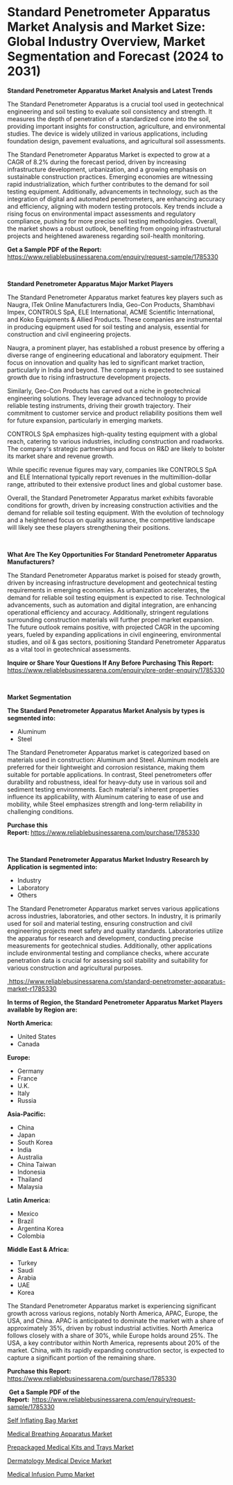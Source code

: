 <p><h1>Standard Penetrometer Apparatus Market Analysis and Market Size: Global Industry Overview, Market Segmentation and Forecast (2024 to 2031)</h1></p><p><strong>Standard Penetrometer Apparatus Market Analysis and Latest Trends</strong></p>
<p><p>The Standard Penetrometer Apparatus is a crucial tool used in geotechnical engineering and soil testing to evaluate soil consistency and strength. It measures the depth of penetration of a standardized cone into the soil, providing important insights for construction, agriculture, and environmental studies. The device is widely utilized in various applications, including foundation design, pavement evaluations, and agricultural soil assessments.</p><p>The Standard Penetrometer Apparatus Market is expected to grow at a CAGR of 8.2% during the forecast period, driven by increasing infrastructure development, urbanization, and a growing emphasis on sustainable construction practices. Emerging economies are witnessing rapid industrialization, which further contributes to the demand for soil testing equipment. Additionally, advancements in technology, such as the integration of digital and automated penetrometers, are enhancing accuracy and efficiency, aligning with modern testing protocols. Key trends include a rising focus on environmental impact assessments and regulatory compliance, pushing for more precise soil testing methodologies. Overall, the market shows a robust outlook, benefiting from ongoing infrastructural projects and heightened awareness regarding soil-health monitoring.</p></p>
<p><strong>Get a Sample PDF of the Report:&nbsp;</strong> <a href="https://www.reliablebusinessarena.com/enquiry/request-sample/1785330?utm_campaign=1766&utm_medium=2&utm_source=Github&utm_content=ia&utm_term=18122024&utm_id=standard-penetrometer-apparatus">https://www.reliablebusinessarena.com/enquiry/request-sample/1785330</a></p>
<p>&nbsp;</p>
<p><strong>Standard Penetrometer Apparatus Major Market Players</strong></p>
<p><p>The Standard Penetrometer Apparatus market features key players such as Naugra, lTek Online Manufacturers India, Geo-Con Products, Shambhavi Impex, CONTROLS SpA, ELE International, ACME Scientific International, and Koko Equipments & Allied Products. These companies are instrumental in producing equipment used for soil testing and analysis, essential for construction and civil engineering projects.</p><p>Naugra, a prominent player, has established a robust presence by offering a diverse range of engineering educational and laboratory equipment. Their focus on innovation and quality has led to significant market traction, particularly in India and beyond. The company is expected to see sustained growth due to rising infrastructure development projects.</p><p>Similarly, Geo-Con Products has carved out a niche in geotechnical engineering solutions. They leverage advanced technology to provide reliable testing instruments, driving their growth trajectory. Their commitment to customer service and product reliability positions them well for future expansion, particularly in emerging markets.</p><p>CONTROLS SpA emphasizes high-quality testing equipment with a global reach, catering to various industries, including construction and roadworks. The company's strategic partnerships and focus on R&D are likely to bolster its market share and revenue growth.</p><p>While specific revenue figures may vary, companies like CONTROLS SpA and ELE International typically report revenues in the multimillion-dollar range, attributed to their extensive product lines and global customer base.</p><p>Overall, the Standard Penetrometer Apparatus market exhibits favorable conditions for growth, driven by increasing construction activities and the demand for reliable soil testing equipment. With the evolution of technology and a heightened focus on quality assurance, the competitive landscape will likely see these players strengthening their positions.</p></p>
<p>&nbsp;</p>
<p><strong>What Are The Key Opportunities For Standard Penetrometer Apparatus Manufacturers?</strong></p>
<p><p>The Standard Penetrometer Apparatus market is poised for steady growth, driven by increasing infrastructure development and geotechnical testing requirements in emerging economies. As urbanization accelerates, the demand for reliable soil testing equipment is expected to rise. Technological advancements, such as automation and digital integration, are enhancing operational efficiency and accuracy. Additionally, stringent regulations surrounding construction materials will further propel market expansion. The future outlook remains positive, with projected CAGR in the upcoming years, fueled by expanding applications in civil engineering, environmental studies, and oil & gas sectors, positioning Standard Penetrometer Apparatus as a vital tool in geotechnical assessments.</p></p>
<p><strong>Inquire or Share Your Questions If Any Before Purchasing This Report:</strong> <a href="https://www.reliablebusinessarena.com/enquiry/pre-order-enquiry/1785330?utm_campaign=1766&utm_medium=2&utm_source=Github&utm_content=ia&utm_term=18122024&utm_id=standard-penetrometer-apparatus">https://www.reliablebusinessarena.com/enquiry/pre-order-enquiry/1785330</a></p>
<p>&nbsp;</p>
<p><strong>Market Segmentation</strong></p>
<p><strong>The Standard Penetrometer Apparatus Market Analysis by types is segmented into:</strong></p>
<p><ul><li>Aluminum</li><li>Steel</li></ul></p>
<p><p>The Standard Penetrometer Apparatus market is categorized based on materials used in construction: Aluminum and Steel. Aluminum models are preferred for their lightweight and corrosion resistance, making them suitable for portable applications. In contrast, Steel penetrometers offer durability and robustness, ideal for heavy-duty use in various soil and sediment testing environments. Each material's inherent properties influence its applicability, with Aluminum catering to ease of use and mobility, while Steel emphasizes strength and long-term reliability in challenging conditions.</p></p>
<p><strong>Purchase this Report:&nbsp;</strong><a href="https://www.reliablebusinessarena.com/purchase/1785330?utm_campaign=1766&utm_medium=2&utm_source=Github&utm_content=ia&utm_term=18122024&utm_id=standard-penetrometer-apparatus">https://www.reliablebusinessarena.com/purchase/1785330</a></p>
<p>&nbsp;</p>
<p><strong>The Standard Penetrometer Apparatus Market Industry Research by Application is segmented into:</strong></p>
<p><ul><li>Industry</li><li>Laboratory</li><li>Others</li></ul></p>
<p><p>The Standard Penetrometer Apparatus market serves various applications across industries, laboratories, and other sectors. In industry, it is primarily used for soil and material testing, ensuring construction and civil engineering projects meet safety and quality standards. Laboratories utilize the apparatus for research and development, conducting precise measurements for geotechnical studies. Additionally, other applications include environmental testing and compliance checks, where accurate penetration data is crucial for assessing soil stability and suitability for various construction and agricultural purposes.</p></p>
<p><a href="https://www.reliablebusinessarena.com/standard-penetrometer-apparatus-market-r1785330?utm_campaign=1766&utm_medium=2&utm_source=Github&utm_content=ia&utm_term=18122024&utm_id=standard-penetrometer-apparatus">&nbsp;https://www.reliablebusinessarena.com/standard-penetrometer-apparatus-market-r1785330</a></p>
<p><strong>In terms of Region, the Standard Penetrometer Apparatus Market Players available by Region are:</strong></p>
<p>
    <p> <strong> North America: </strong>
        <ul>
            <li>United States</li>
            <li>Canada</li>
        </ul>
        </p> 
    <p> <strong> Europe: </strong>
        <ul>
            <li>Germany</li>
            <li>France</li>
            <li>U.K.</li>
            <li>Italy</li>
            <li>Russia</li>
        </ul>
        </p> 
    <p> <strong> Asia-Pacific: </strong>
        <ul>
            <li>China</li>
            <li>Japan</li>
            <li>South Korea</li>
            <li>India</li>
            <li>Australia</li>
            <li>China Taiwan</li>
            <li>Indonesia</li>
            <li>Thailand</li>
            <li>Malaysia</li>
        </ul>
        </p> 
    <p> <strong> Latin America: </strong>
        <ul>
            <li>Mexico</li>
            <li>Brazil</li>
            <li>Argentina Korea</li>
            <li>Colombia</li>
        </ul>
        </p> 
    <p> <strong> Middle East & Africa: </strong>
        <ul>
            <li>Turkey</li>
            <li>Saudi</li>
            <li>Arabia</li>
            <li>UAE</li>
            <li>Korea</li>
        </ul>
    </p>
    </p>
<p><p>The Standard Penetrometer Apparatus market is experiencing significant growth across various regions, notably North America, APAC, Europe, the USA, and China. APAC is anticipated to dominate the market with a share of approximately 35%, driven by robust industrial activities. North America follows closely with a share of 30%, while Europe holds around 25%. The USA, a key contributor within North America, represents about 20% of the market. China, with its rapidly expanding construction sector, is expected to capture a significant portion of the remaining share.</p></p>
<p><strong>Purchase this Report: </strong><a href="https://www.reliablebusinessarena.com/purchase/1785330?utm_campaign=1766&utm_medium=2&utm_source=Github&utm_content=ia&utm_term=18122024&utm_id=standard-penetrometer-apparatus">https://www.reliablebusinessarena.com/purchase/1785330</a></p>
<p>&nbsp;<strong>Get a Sample PDF of the Report:&nbsp;&nbsp;</strong><a href="https://www.reliablebusinessarena.com/enquiry/request-sample/1785330?utm_campaign=1766&utm_medium=2&utm_source=Github&utm_content=ia&utm_term=18122024&utm_id=standard-penetrometer-apparatus">https://www.reliablebusinessarena.com/enquiry/request-sample/1785330</a></p>
<p><strong></strong></p>
<p><p><a href="https://www.linkedin.com/pulse/strategic-analysis-self-inflating-bag-market-forecast-cagr-e8gdf?utm_campaign=1766&utm_medium=2&utm_source=Github&utm_content=ia&utm_term=18122024&utm_id=standard-penetrometer-apparatus">Self Inflating Bag Market</a></p><p><a href="https://www.linkedin.com/pulse/medical-breathing-apparatus-market-future-analysis-its-size-xauof?utm_campaign=1766&utm_medium=2&utm_source=Github&utm_content=ia&utm_term=18122024&utm_id=standard-penetrometer-apparatus">Medical Breathing Apparatus Market</a></p><p><a href="https://www.linkedin.com/pulse/report-offers-thorough-study-prepackaged-medical-kits-trays-euv3f?utm_campaign=1766&utm_medium=2&utm_source=Github&utm_content=ia&utm_term=18122024&utm_id=standard-penetrometer-apparatus">Prepackaged Medical Kits and Trays Market</a></p><p><a href="https://www.linkedin.com/pulse/dermatology-medical-device-market-overview-forecast-2024-8osof?utm_campaign=1766&utm_medium=2&utm_source=Github&utm_content=ia&utm_term=18122024&utm_id=standard-penetrometer-apparatus">Dermatology Medical Device Market</a></p><p><a href="https://www.linkedin.com/pulse/medical-infusion-pump-industry-forecast-market-shifts-strategic-mnfxf?utm_campaign=1766&utm_medium=2&utm_source=Github&utm_content=ia&utm_term=18122024&utm_id=standard-penetrometer-apparatus">Medical Infusion Pump Market</a></p></p>
